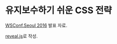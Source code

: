 # 유지보수하기 쉬운 CSS 전략

[WSConf.Seoul 2016](http://wsconf.org/) 발표 자료.

[reveal.js](http://lab.hakim.se/reveal-js/)로 작성.